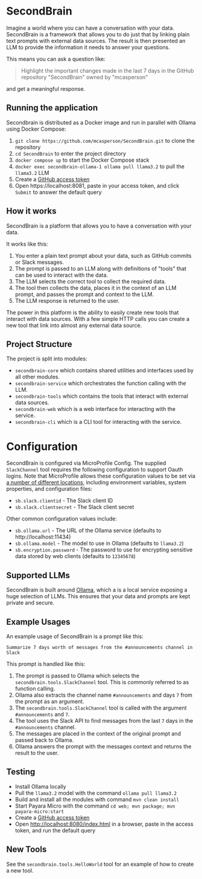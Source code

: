 # SecondBrain

Imagine a world where you can have a conversation with your data. SecondBrain is a framework that allows you to do just that by linking plain text prompts with external data sources. The result is then presented an LLM to provide the information it needs to answer your questions. 

This means you can ask a question like:

> Highlight the important changes made in the last 7 days in the GitHub repository "SecondBrain" owned by "mcasperson"

and get a meaningful response.

## Running the application

Secondbrain is distributed as a Docker image and run in parallel with Ollama using Docker Compose:

1. `git clone https://github.com/mcasperson/SecondBrain.git` to clone the repository
2. `cd SecondBrain` to enter the project directory
3. `docker compose up` to start the Docker Compose stack
4. `docker exec secondbrain-ollama-1 ollama pull llama3.2` to pull the `llama3.2` LLM
5. Create a [GitHub access token](https://docs.github.com/en/authentication/keeping-your-account-and-data-secure/managing-your-personal-access-tokens)
6. Open https://localhost:8081, paste in your access token, and click `Submit` to answer the default query

## How it works

SecondBrain is a platform that allows you to have a conversation with your data.

It works like this:

1. You enter a plain text prompt about your data, such as GitHub commits or Slack messages.
2. The prompt is passed to an LLM along with definitions of "tools" that can be used to interact with the data.
3. The LLM selects the correct tool to collect the required data.
4. The tool then collects the data, places it in the context of an LLM prompt, and passes the prompt and context to the LLM.
5. The LLM response is returned to the user.

The power in this platform is the ability to easily create new tools that interact with data sources. With a few simple
HTTP calls you can create a new tool that link into almost any external data source.

## Project Structure

The project is split into modules:

* `secondbrain-core` which contains shared utilities and interfaces used by all other modules.
* `secondbrain-service` which orchestrates the function calling with the LLM.
* `secondbrain-tools` which contains the tools that interact with external data sources.
* `secondbrain-web` which is a web interface for interacting with the service.
* `secondbrain-cli` which is a CLI tool for interacting with the service.

# Configuration

SecondBrain is configured via MicroProfile Config. The supplied `SlackChannel` tool requires the following
configuration to support Oauth logins. Note that MicroProfile allows these configuration values to be set via
[a number of different locations](https://smallrye.io/smallrye-config/Main/config/getting-started/), including environment variables, system properties, and configuration files:

* `sb.slack.clientid` - The Slack client ID
* `sb.slack.clientsecret` - The Slack client secret

Other common configuration values include:

* `sb.ollama.url` - The URL of the Ollama service (defaults to http://localhost:11434)
* `sb.ollama.model` - The model to use in Ollama (defaults to `llama3.2`)
* `sb.encryption.password` - The password to use for encrypting sensitive data stored by web clients (defaults to
  `12345678`)

## Supported LLMs

SecondBrain is built around [Ollama](https://ollama.com/), which a is a local service exposing a huge selection of LLMs.
This ensures that your data and prompts are kept private and secure.

## Example Usages

An example usage of SecondBrain is a prompt like this:

```
Summarize 7 days worth of messages from the #announcements channel in Slack
```

This prompt is handled like this:

1. The prompt is passed to Ollama which selects the `secondbrain.tools.SlackChannel` tool. This is commonly referred to
   as function calling.
2. Ollama also extracts the channel name `#announcements` and days `7` from the prompt as an argument.
3. The `secondbrain.tools.SlackChannel` tool is called with the argument `#announcements` and `7`.
4. The tool uses the Slack API to find messages from the last `7` days in the `#announcements` channel.
5. The messages are placed in the context of the original prompt and passed back to Ollama.
6. Ollama answers the prompt with the messages context and returns the result to the user.

## Testing

* Install Ollama locally
* Pull the `llama3.2` model with the command `ollama pull llama3.2`
* Build and install all the modules with command `mvn clean install`
* Start Payara Micro with the command `cd web; mvn package; mvn payara-micro:start`
* Create a [GitHub access token](https://docs.github.com/en/authentication/keeping-your-account-and-data-secure/managing-your-personal-access-tokens)
* Open [http://localhost:8080/index.html](http://localhost:8080/index.html) in a browser, paste in the access token, and
  run the default query

## New Tools

See the `secondbrain.tools.HelloWorld` tool for an example of how to create a new tool.